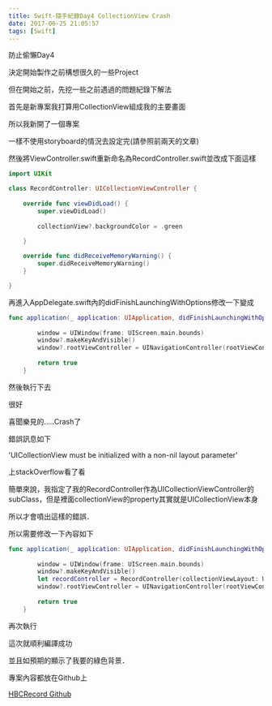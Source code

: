 ```yaml
---
title: Swift-隨手紀錄Day4 CollectionView Crash
date: 2017-06-25 21:05:57
tags: [Swift]
---
```


防止偷懶Day4

決定開始製作之前構想很久的一些Project

但在開始之前，先挖一些之前遇過的問題紀錄下解法

<!--more-->

首先是新專案我打算用CollectionView組成我的主要畫面

所以我新開了一個專案

一樣不使用storyboard的情況去設定完(請參照前兩天的文章)

然後將ViewController.swift重新命名為RecordController.swift並改成下面這樣

```swift
import UIKit

class RecordController: UICollectionViewController {
    
    override func viewDidLoad() {
        super.viewDidLoad()
        
        collectionView?.backgroundColor = .green
        
    }

    override func didReceiveMemoryWarning() {
        super.didReceiveMemoryWarning()
    }

}
```

再進入AppDelegate.swift內的didFinishLaunchingWithOptions修改一下變成

```swift
func application(_ application: UIApplication, didFinishLaunchingWithOptions launchOptions: [UIApplicationLaunchOptionsKey: Any]?) -> Bool {
        
        window = UIWindow(frame: UIScreen.main.bounds)
        window?.makeKeyAndVisible()
        window?.rootViewController = UINavigationController(rootViewController: RecordController())
        
        return true
    }
```

然後執行下去

很好

喜聞樂見的.....Crash了

錯誤訊息如下

'UICollectionView must be initialized with a non-nil layout parameter'

上stackOverflow看了看

簡單來說，我指定了我的RecordController作為UICollectionViewController的subClass，但是裡面collectionView的property其實就是UICollectionView本身

所以才會噴出這樣的錯誤．

所以需要修改一下內容如下

```swift
func application(_ application: UIApplication, didFinishLaunchingWithOptions launchOptions: [UIApplicationLaunchOptionsKey: Any]?) -> Bool {
        
        window = UIWindow(frame: UIScreen.main.bounds)
        window?.makeKeyAndVisible()
        let recordController = RecordController(collectionViewLayout: UICollectionViewFlowLayout())
        window?.rootViewController = UINavigationController(rootViewController: recordController)
        
        return true
    }
```

再次執行

這次就順利編譯成功

並且如預期的顯示了我要的綠色背景．

專案內容都放在Github上

[ HBCRecord Github ]( https://github.com/DonaldlWu/HBCRecord )
